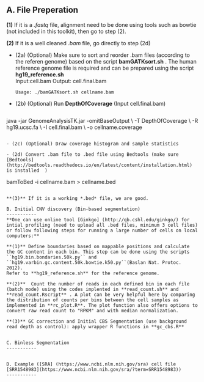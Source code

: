 A. File Preperation
-----------
**(1)** If it is a *.fastq* file, alignment need to be done using tools such as bowtie (not included in this toolkit), then go to step (2).

**(2)** If it is a well cleaned *.bam* file, go directly to step (2d)

- (2a) (Optional) Make sure to sort and reorder .bam files (according to the referen genome) based on the script **bamGATKsort.sh** . The human reference genome file is required and can be prepared using the script **hg19_reference.sh**  
  Input:cell.bam Output: cell.final.bam
  ```
  Usage: ./bamGATKsort.sh cellname.bam  
  ```

- (2b) (Optional) Run **DepthOfCoverage** (Input cell.final.bam)
  ```
java -jar GenomeAnalysisTK.jar \-omitBaseOutput \ -T DepthOfCoverage \ -R hg19.ucsc.fa \ -I cell.final.bam \ -o cellname.coverage
  ```

- (2c) (Optional) Draw coverage histogram and sample statistics

- (2d) Convert .bam file to .bed file using Bedtools (make sure [Bedtools] (http://bedtools.readthedocs.io/en/latest/content/installation.html) is installed  )
  ```
bamToBed -i cellname.bam > cellname.bed
  ```
  
 **(3)** If it is a working *.bed* file, we are good.
  
B. Initial CNV discovery (Bin-based segmentation)
-----------
**One can use online tool [Ginkgo] (http://qb.cshl.edu/ginkgo/) for intial profiling (need to upload all .bed files, minimum 3 cell files) or follow following steps for running a large number of cells on local computers:** 

**(1)** Define boundaries based on mappable positions and calculate the GC content in each bin. This step can be done using the scripts ``hg19.bin.bondaries.50k.py`` and ``hg19.varbin.gc.content.50k.bowtie.k50.py``(Baslan Nat. Protoc. 2012).
Refer to **hg19_reference.sh** for the reference genome.

**(2)**  Count the number of reads in each defined bin in each file (batch mode) using the codes implented in **read_count.sh** and **read_count.Rscript** . A plot can be very helpful here by comparing the distribution of counts per bins between the cell samples as  implemented in **rc_plot.R**. The plot function also offers options to convert raw read count to "RPKM" and with median normalization. 

**(3)** GC correction and Initial CBS Segmentation (use background read depth as control): apply wrapper R functions in **gc_cbs.R**


C. Binless Segmentation
-----------


D. Example ([SRA] (https://www.ncbi.nlm.nih.gov/sra) cell file [SRR1548983](https://www.ncbi.nlm.nih.gov/sra/?term=SRR1548983))
-----------






